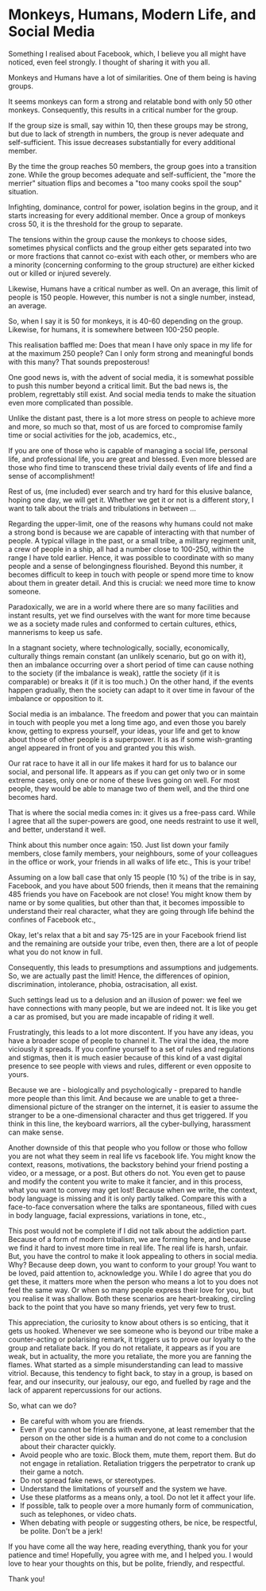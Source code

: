 Monkeys, Humans, Modern Life, and Social Media
==============================================

Something I realised about Facebook, which, I believe you all might have
noticed, even feel strongly. I thought of sharing it with you all.

Monkeys and Humans have a lot of similarities. One of them being is
having groups.

It seems monkeys can form a strong and relatable bond with only 50 other
monkeys. Consequently, this results in a critical number for the group.

If the group size is small, say within 10, then these groups may be
strong, but due to lack of strength in numbers, the group is never
adequate and self-sufficient. This issue decreases substantially for
every additional member.

By the time the group reaches 50 members, the group goes into a
transition zone. While the group becomes adequate and self-sufficient,
the \"more the merrier\" situation flips and becomes a \"too many cooks
spoil the soup\" situation.

Infighting, dominance, control for power, isolation begins in the group,
and it starts increasing for every additional member. Once a group of
monkeys cross 50, it is the threshold for the group to separate.

The tensions within the group cause the monkeys to choose sides,
sometimes physical conflicts and the group either gets separated into
two or more fractions that cannot co-exist with each other, or members
who are a minority (concerning conforming to the group structure) are
either kicked out or killed or injured severely.

Likewise, Humans have a critical number as well. On an average, this
limit of people is 150 people. However, this number is not a single
number, instead, an average.

So, when I say it is 50 for monkeys, it is 40-60 depending on the group.
Likewise, for humans, it is somewhere between 100-250 people.

This realisation baffled me: Does that mean I have only space in my life
for at the maximum 250 people? Can I only form strong and meaningful
bonds with this many? That sounds preposterous!

One good news is, with the advent of social media, it is somewhat
possible to push this number beyond a critical limit. But the bad news
is, the problem, regrettably still exist. And social media tends to make
the situation even more complicated than possible.

Unlike the distant past, there is a lot more stress on people to achieve
more and more, so much so that, most of us are forced to compromise
family time or social activities for the job, academics, etc.,

If you are one of those who is capable of managing a social life,
personal life, and professional life, you are great and blessed. Even
more blessed are those who find time to transcend these trivial daily
events of life and find a sense of accomplishment!

Rest of us, (me included) ever search and try hard for this elusive
balance, hoping one day, we will get it. Whether we get it or not is a
different story, I want to talk about the trials and tribulations in
between \...

Regarding the upper-limit, one of the reasons why humans could not make
a strong bond is because we are capable of interacting with that number
of people. A typical village in the past, or a small tribe, a military
regiment unit, a crew of people in a ship, all had a number close to
100-250, within the range I have told earlier. Hence, it was possible to
coordinate with so many people and a sense of belongingness flourished.
Beyond this number, it becomes difficult to keep in touch with people or
spend more time to know about them in greater detail. And this is
crucial: we need more time to know someone.

Paradoxically, we are in a world where there are so many facilities and
instant results, yet we find ourselves with the want for more time
because we as a society made rules and conformed to certain cultures,
ethics, mannerisms to keep us safe.

In a stagnant society, where technologically, socially, economically,
culturally things remain constant (an unlikely scenario, but go on with
it), then an imbalance occurring over a short period of time can cause
nothing to the society (if the imbalance is weak), rattle the society
(if it is comparable) or breaks it (if it is too much.) On the other
hand, if the events happen gradually, then the society can adapt to it
over time in favour of the imbalance or opposition to it.

Social media is an imbalance. The freedom and power that you can
maintain in touch with people you met a long time ago, and even those
you barely know, getting to express yourself, your ideas, your life and
get to know about those of other people is a superpower. It is as if
some wish-granting angel appeared in front of you and granted you this
wish.

Our rat race to have it all in our life makes it hard for us to balance
our social, and personal life. It appears as if you can get only two or
in some extreme cases, only one or none of these lives going on well.
For most people, they would be able to manage two of them well, and the
third one becomes hard.

That is where the social media comes in: it gives us a free-pass card.
While I agree that all the super-powers are good, one needs restraint to
use it well, and better, understand it well.

Think about this number once again: 150. Just list down your family
members, close family members, your neighbours, some of your colleagues
in the office or work, your friends in all walks of life etc., This is
your tribe!

Assuming on a low ball case that only 15 people (10 %) of the tribe is
in say, Facebook, and you have about 500 friends, then it means that the
remaining 485 friends you have on Facebook are not close! You might know
them by name or by some qualities, but other than that, it becomes
impossible to understand their real character, what they are going
through life behind the confines of Facebook etc.,

Okay, let\'s relax that a bit and say 75-125 are in your Facebook friend
list and the remaining are outside your tribe, even then, there are a
lot of people what you do not know in full.

Consequently, this leads to presumptions and assumptions and judgements.
So, we are actually past the limit! Hence, the differences of opinion,
discrimination, intolerance, phobia, ostracisation, all exist.

Such settings lead us to a delusion and an illusion of power: we feel we
have connections with many people, but we are indeed not. It is like you
get a car as promised, but you are made incapable of riding it well.

Frustratingly, this leads to a lot more discontent. If you have any
ideas, you have a broader scope of people to channel it. The viral the
idea, the more viciously it spreads. If you confine yourself to a set of
rules and regulations and stigmas, then it is much easier because of
this kind of a vast digital presence to see people with views and rules,
different or even opposite to yours.

Because we are - biologically and psychologically - prepared to handle
more people than this limit. And because we are unable to get a
three-dimensional picture of the stranger on the internet, it is easier
to assume the stranger to be a one-dimensional character and thus get
triggered. If you think in this line, the keyboard warriors, all the
cyber-bullying, harassment can make sense.

Another downside of this that people who you follow or those who follow
you are not what they seem in real life vs facebook life. You might know
the context, reasons, motivations, the backstory behind your friend
posting a video, or a message, or a post. But others do not. You even
get to pause and modify the content you write to make it fancier, and in
this process, what you want to convey may get lost! Because when we
write, the context, body language is missing and it is only partly
talked. Compare this with a face-to-face conversation where the talks
are spontaneous, filled with cues in body language, facial expressions,
variations in tone, etc.,

This post would not be complete if I did not talk about the addiction
part. Because of a form of modern tribalism, we are forming here, and
because we find it hard to invest more time in real life. The real life
is harsh, unfair. But, you have the control to make it look appealing to
others in social media. Why? Because deep down, you want to conform to
your group! You want to be loved, paid attention to, acknowledge you.
While I do agree that you do get these, it matters more when the person
who means a lot to you does not feel the same way. Or when so many
people express their love for you, but you realise it was shallow. Both
these scenarios are heart-breaking, circling back to the point that you
have so many friends, yet very few to trust.

This appreciation, the curiosity to know about others is so enticing,
that it gets us hooked. Whenever we see someone who is beyond our tribe
make a counter-acting or polarising remark, it triggers us to prove our
loyalty to the group and retaliate back. If you do not retaliate, it
appears as if you are weak, but in actuality, the more you retaliate,
the more you are fanning the flames. What started as a simple
misunderstanding can lead to massive vitriol. Because, this tendency to
fight back, to stay in a group, is based on fear, and our insecurity,
our jealousy, our ego, and fuelled by rage and the lack of apparent
repercussions for our actions.

So, what can we do?

-   Be careful with whom you are friends.
-   Even if you cannot be friends with everyone, at least remember that
    the person on the other side is a human and do not come to a
    conclusion about their character quickly.
-   Avoid people who are toxic. Block them, mute them, report them. But
    do not engage in retaliation. Retaliation triggers the perpetrator
    to crank up their game a notch.
-   Do not spread fake news, or stereotypes.
-   Understand the limitations of yourself and the system we have.
-   Use these platforms as a means only, a tool. Do not let it affect
    your life.
-   If possible, talk to people over a more humanly form of
    communication, such as telephones, or video chats.
-   When debating with people or suggesting others, be nice, be
    respectful, be polite. Don\'t be a jerk!

If you have come all the way here, reading everything, thank you for
your patience and time! Hopefully, you agree with me, and I helped you.
I would love to hear your thoughts on this, but be polite, friendly, and
respectful.

Thank you!

